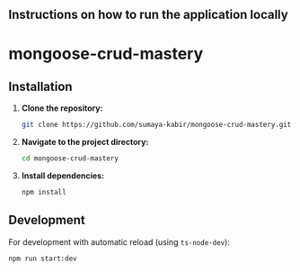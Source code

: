## Instructions on how to run the application locally
# mongoose-crud-mastery

## Installation

1. **Clone the repository:**

    ```bash
    git clone https://github.com/sumaya-kabir/mongoose-crud-mastery.git
    ```

2. **Navigate to the project directory:**

    ```bash
    cd mongoose-crud-mastery
    ```

3. **Install dependencies:**

    ```bash
    npm install
    ```

## Development

For development with automatic reload (using `ts-node-dev`):

```bash
npm run start:dev



